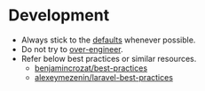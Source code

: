 # Development

- Always stick to the [defaults](https://laravel.com/docs/11.x) whenever possible. 
- Do not try to [over-engineer](https://www.codesimplicity.com/post/what-is-overengineering).
- Refer below best practices or similar resources.
  - [benjamincrozat/best-practices](https://benjamincrozat.com/laravel-best-practices)
  - [alexeymezenin/laravel-best-practices](https://github.com/alexeymezenin/laravel-best-practices?tab=readme-ov-file#contents)
